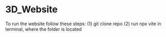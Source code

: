 # 3D_Website

To run the website follow these steps:
 (1) git clone repo
 (2) run npx vite in terminal, where the folder is located
